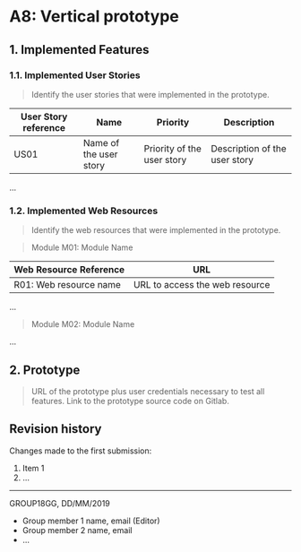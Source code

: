 
# A8: Vertical prototype

## 1. Implemented Features

### 1.1. Implemented User Stories

> Identify the user stories that were implemented in the prototype.

| User Story reference | Name                   | Priority                   | Description                   |
| -------------------- | ---------------------- | -------------------------- | ----------------------------- |
| US01                 | Name of the user story | Priority of the user story | Description of the user story |

...

### 1.2. Implemented Web Resources

> Identify the web resources that were implemented in the prototype.

> Module M01: Module Name

| Web Resource Reference | URL                            |
| ---------------------- | ------------------------------ |
| R01: Web resource name | URL to access the web resource |

...

> Module M02: Module Name

...

## 2. Prototype

> URL of the prototype plus user credentials necessary to test all features.
> Link to the prototype source code on Gitlab.

## Revision history

Changes made to the first submission:
1. Item 1
1. ...

***
GROUP18GG, DD/MM/2019
 
* Group member 1 name, email (Editor)
* Group member 2 name, email
* ...
